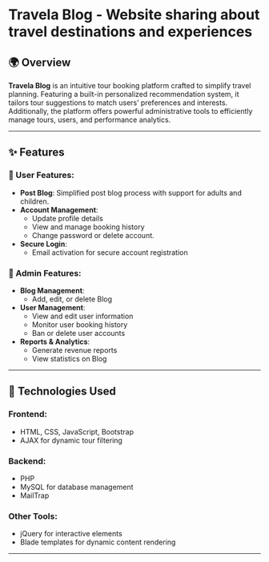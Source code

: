 # Travela Blog - Website sharing about travel destinations and experiences

## 🌍 Overview

**Travela Blog** is an intuitive tour booking platform crafted to simplify travel planning. Featuring a built-in personalized recommendation system, it tailors tour suggestions to match users’ preferences and interests. Additionally, the platform offers powerful administrative tools to efficiently manage tours, users, and performance analytics.

---
## ✨ Features

### 🔹 User Features:
- **Post Blog**: Simplified post blog process with support for adults and children.
- **Account Management**:
  - Update profile details
  - View and manage booking history
  - Change password or delete account.
- **Secure Login**:
  - Email activation for secure account registration

### 🔸 Admin Features:
- **Blog Management**:
  - Add, edit, or delete Blog
- **User Management**:
  - View and edit user information
  - Monitor user booking history
  - Ban or delete user accounts
- **Reports & Analytics**:
  - Generate revenue reports
  - View statistics on Blog

---

## 🔧 Technologies Used

### Frontend:
- HTML, CSS, JavaScript, Bootstrap
- AJAX for dynamic tour filtering

### Backend:
- PHP 
- MySQL for database management
- MailTrap

### Other Tools:
- jQuery for interactive elements
- Blade templates for dynamic content rendering

---
